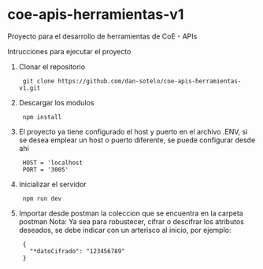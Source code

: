 # coe-apis-herramientas-v1
Proyecto para el desarrollo de herramientas de CoE - APIs

Intrucciones para ejecutar el proyecto

1. Clonar el repositorio

        git clone https://github.com/dan-sotelo/coe-apis-herramientas-v1.git

2. Descargar los modulos

        npm install
        
3. El proyecto ya tiene configurado el host y puerto en el archivo .ENV, si se desea emplear un host o puerto diferente, se puede configurar desde ahí

        HOST = 'localhost
        PORT = '3005'
        
5. Inicializar el servidor

        npm run dev
        
6. Importar desde postman la coleccion que se encuentra en la carpeta postman
Nota: Ya sea para robustecer, cifrar o descifrar los atributos deseados, se debe indicar con un arterisco al inicio, por ejemplo:

        {
          "*datoCifrado": "123456789"
        }
